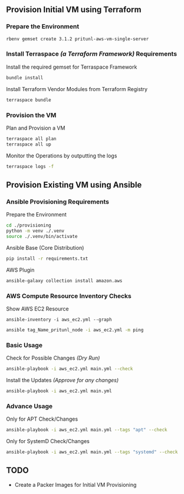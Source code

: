 ## Provision Initial VM using Terraform

### Prepare the Environment

```bash
rbenv gemset create 3.1.2 pritunl-aws-vm-single-server
```

### Install Terraspace *(a Terraform Framework)* Requirements

Install the required gemset for Terraspace Framework

```bash
bundle install
```

Install Terraform Vendor Modules from Terraform Registry

```bash
terraspace bundle
```

### Provision the VM

Plan and Provision a VM

```bash
terraspace all plan
terraspace all up
```

Monitor the Operations by outputting the logs

```bash
terraspace logs -f
```


## Provision Existing VM using Ansible

### Ansible Provisioning Requirements

Prepare the Environment
```bash
cd ./provisioning
python -m venv ./.venv
source ./.venv/bin/activate
```

Ansible Base (Core Distribution)
```bash
pip install -r requirements.txt
```


AWS Plugin
```bash
ansible-galaxy collection install amazon.aws
```

### AWS Compute Resource Inventory Checks

Show AWS EC2 Resource
```
ansible-inventory -i aws_ec2.yml --graph
```

```bash
ansible tag_Name_pritunl_node -i aws_ec2.yml -m ping
```

### Basic Usage

Check for Possible Changes _(Dry Run)_
```bash
ansible-playbook -i aws_ec2.yml main.yml --check
```

Install the Updates _(Approve for any changes)_
```bash
ansible-playbook -i aws_ec2.yml main.yml
```

### Advance Usage

Only for APT Check/Changes
```bash
ansible-playbook -i aws_ec2.yml main.yml --tags "apt" --check
```

Only for SystemD Check/Changes
```bash
ansible-playbook -i aws_ec2.yml main.yml --tags "systemd" --check
```

## TODO

* Create a Packer Images for Initial VM Provisioning
 